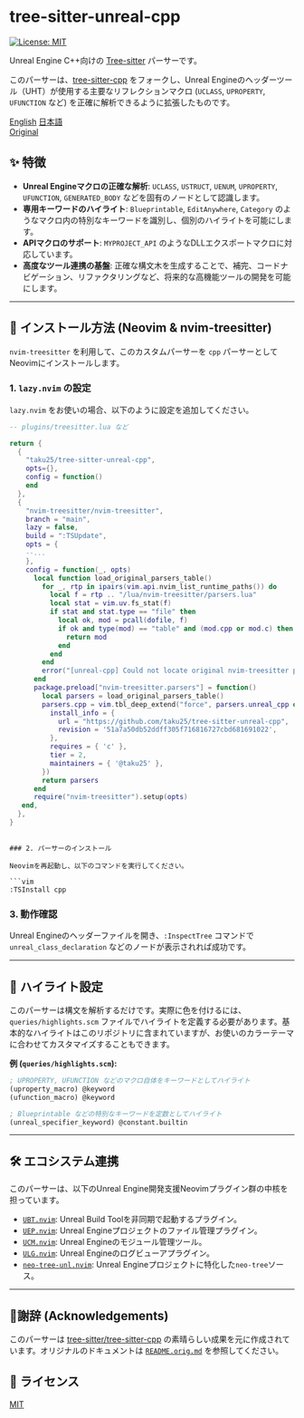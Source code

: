 # tree-sitter-unreal-cpp

[![License: MIT](https://img.shields.io/badge/License-MIT-yellow.svg)](https://opensource.org/licenses/MIT)

Unreal Engine C++向けの [Tree-sitter](https://tree-sitter.github.io/tree-sitter/) パーサーです。

このパーサーは、[tree-sitter-cpp](https://github.com/tree-sitter/tree-sitter-cpp) をフォークし、Unreal Engineのヘッダーツール（UHT）が使用する主要なリフレクションマクロ (`UCLASS`, `UPROPERTY`, `UFUNCTION` など) を正確に解析できるように拡張したものです。

[English](./README.md) [日本語](./README_ja.md)  
[Original](./README.orig.md)

## ✨ 特徴

* **Unreal Engineマクロの正確な解析**: `UCLASS`, `USTRUCT`, `UENUM`, `UPROPERTY`, `UFUNCTION`, `GENERATED_BODY` などを固有のノードとして認識します。
* **専用キーワードのハイライト**: `Blueprintable`, `EditAnywhere`, `Category` のようなマクロ内の特別なキーワードを識別し、個別のハイライトを可能にします。
* **APIマクロのサポート**: `MYPROJECT_API` のようなDLLエクスポートマクロに対応しています。
* **高度なツール連携の基盤**: 正確な構文木を生成することで、補完、コードナビゲーション、リファクタリングなど、将来的な高機能ツールの開発を可能にします。

---

## 🚀 インストール方法 (Neovim & nvim-treesitter)

`nvim-treesitter` を利用して、このカスタムパーサーを `cpp` パーサーとしてNeovimにインストールします。

### 1. `lazy.nvim` の設定

`lazy.nvim` をお使いの場合、以下のように設定を追加してください。

```lua
-- plugins/treesitter.lua など

return {
  {
    "taku25/tree-sitter-unreal-cpp",
    opts={},
    config = function()
    end
  },
  {
    "nvim-treesitter/nvim-treesitter",
    branch = "main",
    lazy = false, 
    build = ":TSUpdate",
    opts = {
    --...
    },
    config = function(_, opts)
      local function load_original_parsers_table()
        for _, rtp in ipairs(vim.api.nvim_list_runtime_paths()) do
          local f = rtp .. "/lua/nvim-treesitter/parsers.lua"
          local stat = vim.uv.fs_stat(f)
          if stat and stat.type == "file" then
            local ok, mod = pcall(dofile, f)
            if ok and type(mod) == "table" and (mod.cpp or mod.c) then
              return mod
            end
          end
        end
        error("[unreal-cpp] Could not locate original nvim-treesitter parsers.lua")
      end
      package.preload["nvim-treesitter.parsers"] = function()
        local parsers = load_original_parsers_table()
        parsers.cpp = vim.tbl_deep_extend("force", parsers.unreal_cpp or {}, {
          install_info = {
            url = "https://github.com/taku25/tree-sitter-unreal-cpp",
            revision = '51a7a50db52ddff305f716816727cbd681691022',
          },
          requires = { 'c' },
          tier = 2,
          maintainers = { '@taku25' },
        })
        return parsers
      end
      require("nvim-treesitter").setup(opts)
   end,
  },
}
```
```

### 2. パーサーのインストール

Neovimを再起動し、以下のコマンドを実行してください。

```vim
:TSInstall cpp
```

### 3. 動作確認

Unreal Engineのヘッダーファイルを開き、`:InspectTree` コマンドで `unreal_class_declaration` などのノードが表示されれば成功です。

---

## 🎨 ハイライト設定

このパーサーは構文を解析するだけです。実際に色を付けるには、`queries/highlights.scm` ファイルでハイライトを定義する必要があります。基本的なハイライトはこのリポジトリに含まれていますが、お使いのカラーテーマに合わせてカスタマイズすることもできます。

**例 (`queries/highlights.scm`):**
```scheme
; UPROPERTY, UFUNCTION などのマクロ自体をキーワードとしてハイライト
(uproperty_macro) @keyword
(ufunction_macro) @keyword

; Blueprintable などの特別なキーワードを定数としてハイライト
(unreal_specifier_keyword) @constant.builtin
```

---

## 🛠️ エコシステム連携

このパーサーは、以下のUnreal Engine開発支援Neovimプラグイン群の中核を担っています。

* [`UBT.nvim`](https://github.com/taku25/UBT.nvim): Unreal Build Toolを非同期で起動するプラグイン。
* [`UEP.nvim`](https://github.com/taku25/UEP.nvim): Unreal Engineプロジェクトのファイル管理プラグイン。
* [`UCM.nvim`](https://github.com/taku25/UCM.nvim): Unreal Engineのモジュール管理ツール。
* [`ULG.nvim`](https://github.com/taku25/ULG.nvim): Unreal Engineのログビューアプラグイン。
* [`neo-tree-unl.nvim`](https://github.com/taku25/neo-tree-unl.nvim): Unreal Engineプロジェクトに特化した`neo-tree`ソース。

---

## 🙏謝辞 (Acknowledgements)

このパーサーは [tree-sitter/tree-sitter-cpp](https://github.com/tree-sitter/tree-sitter-cpp) の素晴らしい成果を元に作成されています。オリジナルのドキュメントは [`README.orig.md`](./README.orig.md) を参照してください。

## 📄 ライセンス

[MIT](./LICENSE)
